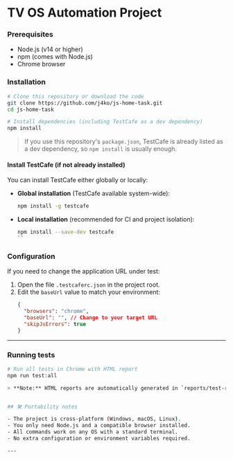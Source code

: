 # TV OS Automation Project

### Prerequisites
- Node.js (v14 or higher)
- npm (comes with Node.js)
- Chrome browser 



### Installation
```bash
# Clone this repository or download the code
git clone https://github.com/j4ko/js-home-task.git
cd js-home-task

# Install dependencies (including TestCafe as a dev dependency)
npm install
```

> If you use this repository's `package.json`, TestCafe is already listed as a dev dependency, so `npm install` is usually enough.

#### Install TestCafe (if not already installed)

You can install TestCafe either globally or locally:

- **Global installation** (TestCafe available system-wide):
  ```bash
  npm install -g testcafe
  ```
- **Local installation** (recommended for CI and project isolation):
  ```bash
  npm install --save-dev testcafe
  ``


### Configuration 
If you need to change the application URL under test:
1. Open the file `.testcaferc.json` in the project root.
2. Edit the `baseUrl` value to match your environment:
   ```json
   {
     "browsers": "chrome",
     "baseUrl": "", // Change to your target URL
     "skipJsErrors": true
   }
   ```

---
### Running tests
```bash
# Run all tests in Chrome with HTML report
npm run test:all

> **Note:** HTML reports are automatically generated in `reports/test-results.html` after each run.


## 🛠️ Portability notes

- The project is cross-platform (Windows, macOS, Linux).
- You only need Node.js and a compatible browser installed.
- All commands work on any OS with a standard terminal.
- No extra configuration or environment variables required.

---

